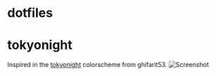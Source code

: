 # dotfiles

# tokyonight
Inspired in the [tokyonight](https://github.com/ghifarit53/tokyonight-vim) colorscheme from ghifarit53.
![Screenshot](https://raw.githubusercontent.com/die00/dotfiles/master/screenshots/rice_2020-10-20_12-24.png)
